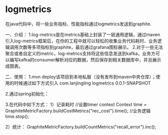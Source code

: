 # logmetrics
在java代码中，将一些业务指标、性能指标通过logmetrics发送到graphite.

一、介绍：
1.log-metrics是在metrics基础上封装了一层通用逻辑，通过maven引入log-metrics框架后，在你的工程中就可以轻松的收集业务代码耗时、业务逻辑调用次数等多项指标到graphite，最后通过grafana图标展示。
2.对于一些无法聚合或者自定义的metric，log-metrics支持将这些信息发送到kafka，业务方可以编写kafka的consumer解析对应的数据，然后保存到相关数据库中，并且展示成图表。

二、使用：
1.mvn deploy该项目到本地私服（没有发布到maven中央仓库）；使用的时候通过如下方式引入
<dependency>
	 <groupId>com.lanjingling</groupId>
	 <artifactId>logmetrics</artifactId>
	 <version>0.0.1-SNAPSHOT</version>
</dependency>

2.通过spring初始化：
<!-- log-metrics   --> 
<bean id="graphiteMetricFactory" class="com.lanjingling.logmetrics.GraphiteMetricFactory"  destroy-method="close"> 
	<property name="projectName" value="h5_engine_server"/> 
	<property name="graphiteHost" value="10.135.16.14" />
	<property name="graphitePort" value="2003" />
	<property name="timers" value="rec_cost" />
	<property name="counters" value="default_rec,recall_error,predict_error,select_error" />
</bean>

3.在代码中如下方式：
1）记录耗时
//设置timer context
Context time = GraphiteMetricFactory.buildCostMetrics("rec_cost").time();
//业务逻辑
time.stop();

2）统计：
GraphiteMetricFactory.buildCountMetrics("recall_error").inc();